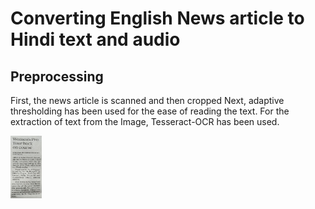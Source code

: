 # Converting English News article to Hindi text and audio 

## Preprocessing 

First, the news article is scanned and then cropped
Next, adaptive thresholding has been used for the ease of reading the text.
For the extraction of text from the Image, Tesseract-OCR has been used.

<img src="https://github.com/Arnabdas11/EnglishToHindiArticleConverter/blob/main/Repo/Women%20Tour/photo_2022-02-03_12-14-48.jpg" width="50" height="100">

